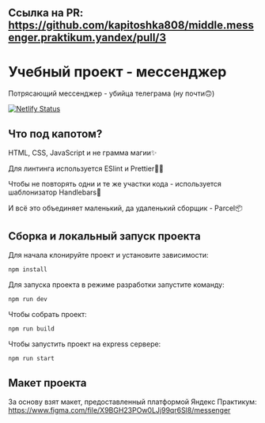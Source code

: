 ## Ссылка на PR: https://github.com/kapitoshka808/middle.messenger.praktikum.yandex/pull/3

# Учебный проект - мессенджер

Потрясающий мессенджер - убийца телеграма (ну почти🙃)

[![Netlify Status](https://api.netlify.com/api/v1/badges/bfea2cc6-bcb5-4036-950e-689719201d97/deploy-status)](https://app.netlify.com/sites/messenger-yap/deploys)

## Что под капотом?

HTML, CSS, JavaScript и не грамма магии✨

Для линтинга используется ESlint и Prettier👨‍🔧

Чтобы не повторять одни и те же участки кода - используется шаблонизатор Handlebars🧩

И всё это объединяет маленький, да удаленький сборщик - Parcel📦

## Сборка и локальный запуск проекта

Для начала клонируйте проект и установите зависимости:

```sh
npm install
```

Для запуска проекта в режиме разработки запустите команду:

```sh
npm run dev
```

Чтобы собрать проект:

```sh
npm run build
```

Чтобы запустить проект на express сервере:

```sh
npm run start
```

## Макет проекта

За основу взят макет, предоставленный платформой Яндекс Практикум:
<https://www.figma.com/file/X9BGH23POw0LJj99qr6Sl8/messenger>

